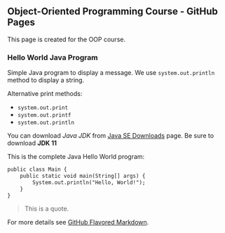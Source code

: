 ## Object-Oriented Programming Course - GitHub Pages

This page is created for the OOP course.

### Hello World Java Program
Simple Java program to display a message. We use `system.out.println` method to display a string.

Alternative print methods:
- `system.out.print`
- `system.out.printf`
- `system.out.println`

You can download _Java JDK_ from [Java SE Downloads](https://www.oracle.com/technetwork/java/javase/downloads/index.html) page. Be sure to download **JDK 11**

This is the complete Java Hello World program:

```markdown
public class Main {
    public static void main(String[] args) {
        System.out.println("Hello, World!");
    }
}
```

> This is a quote.

For more details see [GitHub Flavored Markdown](https://guides.github.com/features/mastering-markdown/).

